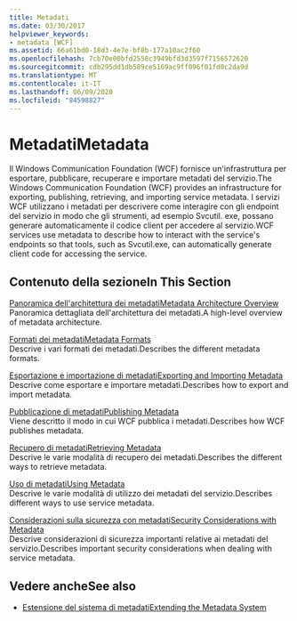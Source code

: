 ```yaml
---
title: Metadati
ms.date: 03/30/2017
helpviewer_keywords:
- metadata [WCF]
ms.assetid: 66a61bd0-18d3-4e7e-bf8b-177a10ac2f60
ms.openlocfilehash: 7cb70e00bfd2558c3949bfd3d3597f7156572620
ms.sourcegitcommit: cdb295dd1db589ce5169ac9ff096f01fd0c2da9d
ms.translationtype: MT
ms.contentlocale: it-IT
ms.lasthandoff: 06/09/2020
ms.locfileid: "84598827"
---
```

# <a name="metadata"></a><span data-ttu-id="cd4e8-102">Metadati</span><span class="sxs-lookup"><span data-stu-id="cd4e8-102">Metadata</span></span>
<span data-ttu-id="cd4e8-103">Il Windows Communication Foundation (WCF) fornisce un'infrastruttura per esportare, pubblicare, recuperare e importare metadati del servizio.</span><span class="sxs-lookup"><span data-stu-id="cd4e8-103">The Windows Communication Foundation (WCF) provides an infrastructure for exporting, publishing, retrieving, and importing service metadata.</span></span> <span data-ttu-id="cd4e8-104">I servizi WCF utilizzano i metadati per descrivere come interagire con gli endpoint del servizio in modo che gli strumenti, ad esempio Svcutil. exe, possano generare automaticamente il codice client per accedere al servizio.</span><span class="sxs-lookup"><span data-stu-id="cd4e8-104">WCF services use metadata to describe how to interact with the service's endpoints so that tools, such as Svcutil.exe, can automatically generate client code for accessing the service.</span></span>  
  
## <a name="in-this-section"></a><span data-ttu-id="cd4e8-105">Contenuto della sezione</span><span class="sxs-lookup"><span data-stu-id="cd4e8-105">In This Section</span></span>  
 [<span data-ttu-id="cd4e8-106">Panoramica dell'architettura dei metadati</span><span class="sxs-lookup"><span data-stu-id="cd4e8-106">Metadata Architecture Overview</span></span>](metadata-architecture-overview.md)  
 <span data-ttu-id="cd4e8-107">Panoramica dettagliata dell'architettura dei metadati.</span><span class="sxs-lookup"><span data-stu-id="cd4e8-107">A high-level overview of metadata architecture.</span></span>  
  
 [<span data-ttu-id="cd4e8-108">Formati dei metadati</span><span class="sxs-lookup"><span data-stu-id="cd4e8-108">Metadata Formats</span></span>](metadata-formats.md)  
 <span data-ttu-id="cd4e8-109">Descrive i vari formati dei metadati.</span><span class="sxs-lookup"><span data-stu-id="cd4e8-109">Describes the different metadata formats.</span></span>  
  
 [<span data-ttu-id="cd4e8-110">Esportazione e importazione di metadati</span><span class="sxs-lookup"><span data-stu-id="cd4e8-110">Exporting and Importing Metadata</span></span>](exporting-and-importing-metadata.md)  
 <span data-ttu-id="cd4e8-111">Descrive come esportare e importare metadati.</span><span class="sxs-lookup"><span data-stu-id="cd4e8-111">Describes how to export and import metadata.</span></span>  
  
 [<span data-ttu-id="cd4e8-112">Pubblicazione di metadati</span><span class="sxs-lookup"><span data-stu-id="cd4e8-112">Publishing Metadata</span></span>](publishing-metadata.md)  
 <span data-ttu-id="cd4e8-113">Viene descritto il modo in cui WCF pubblica i metadati.</span><span class="sxs-lookup"><span data-stu-id="cd4e8-113">Describes how WCF publishes metadata.</span></span>  
  
 [<span data-ttu-id="cd4e8-114">Recupero di metadati</span><span class="sxs-lookup"><span data-stu-id="cd4e8-114">Retrieving Metadata</span></span>](retrieving-metadata.md)  
 <span data-ttu-id="cd4e8-115">Descrive le varie modalità di recupero dei metadati.</span><span class="sxs-lookup"><span data-stu-id="cd4e8-115">Describes the different ways to retrieve metadata.</span></span>  
  
 [<span data-ttu-id="cd4e8-116">Uso di metadati</span><span class="sxs-lookup"><span data-stu-id="cd4e8-116">Using Metadata</span></span>](using-metadata.md)  
 <span data-ttu-id="cd4e8-117">Descrive le varie modalità di utilizzo dei metadati del servizio.</span><span class="sxs-lookup"><span data-stu-id="cd4e8-117">Describes different ways to use service metadata.</span></span>  
  
 [<span data-ttu-id="cd4e8-118">Considerazioni sulla sicurezza con metadati</span><span class="sxs-lookup"><span data-stu-id="cd4e8-118">Security Considerations with Metadata</span></span>](security-considerations-with-metadata.md)  
 <span data-ttu-id="cd4e8-119">Descrive considerazioni di sicurezza importanti relative ai metadati del servizio.</span><span class="sxs-lookup"><span data-stu-id="cd4e8-119">Describes important security considerations when dealing with service metadata.</span></span>  
  
## <a name="see-also"></a><span data-ttu-id="cd4e8-120">Vedere anche</span><span class="sxs-lookup"><span data-stu-id="cd4e8-120">See also</span></span>

- [<span data-ttu-id="cd4e8-121">Estensione del sistema di metadati</span><span class="sxs-lookup"><span data-stu-id="cd4e8-121">Extending the Metadata System</span></span>](../extending/extending-the-metadata-system.md)
